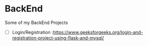 # BackEnd
Some of my BackEnd Projects

-[ ] Login/Registration :https://www.geeksforgeeks.org/login-and-registration-project-using-flask-and-mysql/
